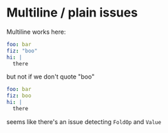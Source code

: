 # Multiline / plain issues

Multiline works here:
```yaml
foo: bar
fiz: "boo"
hi: |
  there
```

but not if we don't quote "boo"

```yaml
foo: bar
fiz: boo
hi: |
  there
```

seems like there's an issue detecting `FoldOp` and `Value`